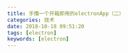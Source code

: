 ```yaml
---
title: 手撸一个开箱即用的electronApp（二）
categories: 技术
date: 2018-10-18 09:51:20
tags: [electron]
keywords: [electron]
---
```


<!-- more -->